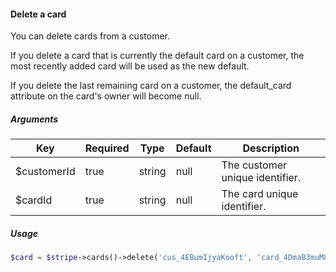 #### Delete a card

You can delete cards from a customer.

If you delete a card that is currently the default card on a customer, the most recently added card will be used as the new default.

If you delete the last remaining card on a customer, the default_card attribute on the card's owner will become null.

##### Arguments

<table>
    <thead>
        <th>Key</th>
        <th>Required</th>
        <th>Type</th>
        <th>Default</th>
        <th>Description</th>
    </thead>
    <tbody>
        <tr>
            <td>$customerId</td>
            <td>true</td>
            <td>string</td>
            <td>null</td>
            <td>The customer unique identifier.</td>
        </tr>
        <tr>
            <td>$cardId</td>
            <td>true</td>
            <td>string</td>
            <td>null</td>
            <td>The card unique identifier.</td>
        </tr>
    </tbody>
</table>

##### Usage

```php
$card = $stripe->cards()->delete('cus_4EBumIjyaKooft', 'card_4DmaB3muM8SNdZ');
```
